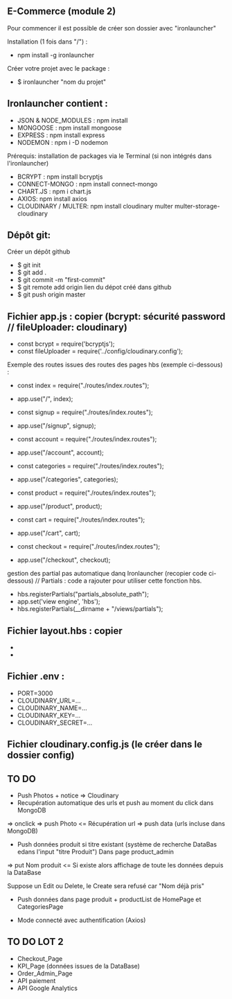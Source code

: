 E-Commerce (module 2)
-------

Pour commencer il est possible de créer son dossier avec "ironlauncher"

Installation (1 fois dans "/") :
+ npm install -g ironlauncher

Créer votre projet avec le package :
+ $ ironlauncher "nom du projet"

 
Ironlauncher contient :
-------

+ JSON & NODE_MODULES : npm install
+ MONGOOSE : npm install mongoose
+ EXPRESS : npm install express
+ NODEMON : npm i -D nodemon


Prérequis: installation de packages via le Terminal (si non intégrés dans l'ironlauncher)

+ BCRYPT : npm install bcryptjs
+ CONNECT-MONGO : npm install connect-mongo
+ CHART.JS : npm i chart.js
+ AXIOS: npm install axios
+ CLOUDINARY / MULTER: npm install cloudinary multer multer-storage-cloudinary


Dépôt git:
-------

Créer un dépôt github

+ $ git init
+ $ git add .
+ $ git commit -m "first-commit"
+ $ git remote add origin lien du dépot créé dans github
+ $ git push origin master


Fichier app.js : copier (bcrypt: sécurité password // fileUploader: cloudinary)
-------

- const bcrypt = require('bcryptjs');
- const fileUploader = require('../config/cloudinary.config');


Exemple des routes issues des routes des pages hbs (exemple ci-dessous) :
+ const index = require("./routes/index.routes");
+ app.use("/", index);

+ const signup = require("./routes/index.routes");
+ app.use("/signup", signup);

+ const account = require("./routes/index.routes");
+ app.use("/account", account);

+ const categories = require("./routes/index.routes");
+ app.use("/categories", categories);

+ const product = require("./routes/index.routes");
+ app.use("/product", product);

+ const cart = require("./routes/index.routes");
+ app.use("/cart", cart);

+ const checkout = require("./routes/index.routes");
+ app.use("/checkout", checkout);

gestion des partial pas automatique danq Ironlauncher (recopier code ci-dessous)
// Partials : code a rajouter pour utiliser cette fonction hbs.
+ hbs.registerPartials("partials_absolute_path");
+ app.set('view engine', 'hbs');
+ hbs.registerPartials(__dirname + "/views/partials");


Fichier layout.hbs : copier
-------

- <script src="/js/script.js"></script>
- <script src="https://cdnjs.cloudflare.com/ajax/libs/axios/0.27.2/axios.min.js"></script>


Fichier .env :
-------

+ PORT=3000
+ CLOUDINARY_URL=...
+ CLOUDINARY_NAME=...
+ CLOUDINARY_KEY=...
+ CLOUDINARY_SECRET=...


Fichier cloudinary.config.js (le créer dans le dossier config)
-------







TO DO
-------

+ Push Photos + notice => Cloudinary
+ Recupération automatique des urls et push au moment du click dans MongoDB

=> onclick => push Photo
<= Récupération url
=> push data (urls incluse dans MongoDB)


+ Push données produit si titre existant (système de recherche DataBas edans l'input "titre Produit")
Dans page product_admin

=> put Nom produit
<= Si existe alors affichage de toute les données depuis la DataBase

Suppose un Edit ou Delete, le Create sera refusé car "Nom déjà pris"

+ Push données dans page produit + productList de HomePage et CategoriesPage

+ Mode connecté avec authentification (Axios)

TO DO LOT 2
-------

+ Checkout_Page
+ KPI_Page (données issues de la DataBase)
+ Order_Admin_Page
+ API paiement
+ API Google Analytics







